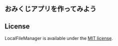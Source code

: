 ## おみくじアプリを作ってみよう

## License
[MIT]: http://www.opensource.org/licenses/mit-license.php
LocalFileManager is available under the [MIT license][MIT]. 
